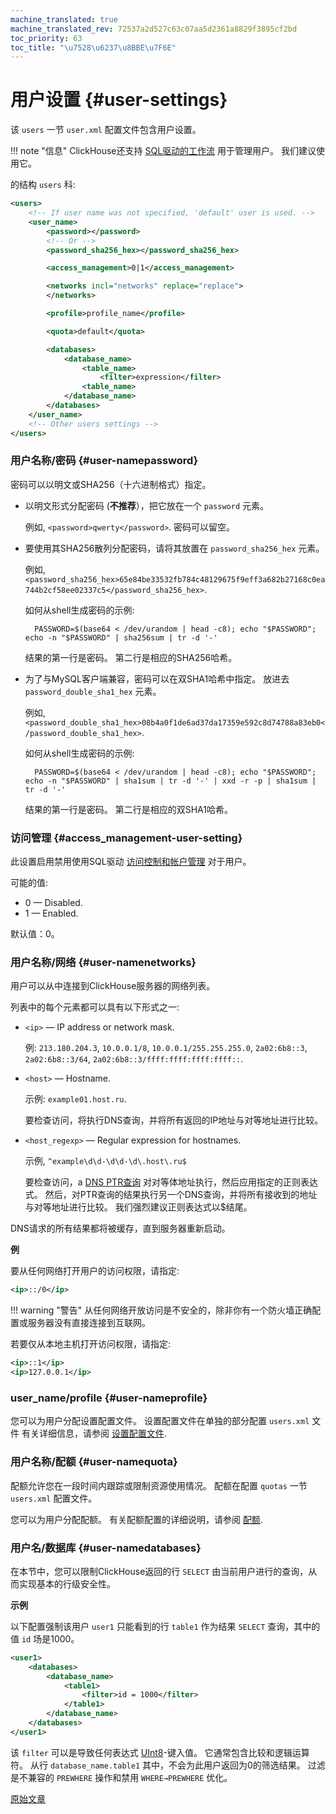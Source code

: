 ```yaml
---
machine_translated: true
machine_translated_rev: 72537a2d527c63c07aa5d2361a8829f3895cf2bd
toc_priority: 63
toc_title: "\u7528\u6237\u8BBE\u7F6E"
---
```


# 用户设置 {#user-settings}

该 `users` 一节 `user.xml` 配置文件包含用户设置。

!!! note "信息"
    ClickHouse还支持 [SQL驱动的工作流](../access-rights.md#access-control) 用于管理用户。 我们建议使用它。

的结构 `users` 科:

``` xml
<users>
    <!-- If user name was not specified, 'default' user is used. -->
    <user_name>
        <password></password>
        <!-- Or -->
        <password_sha256_hex></password_sha256_hex>

        <access_management>0|1</access_management>

        <networks incl="networks" replace="replace">
        </networks>

        <profile>profile_name</profile>

        <quota>default</quota>

        <databases>
            <database_name>
                <table_name>
                    <filter>expression</filter>
                <table_name>
            </database_name>
        </databases>
    </user_name>
    <!-- Other users settings -->
</users>
```

### 用户名称/密码 {#user-namepassword}

密码可以以明文或SHA256（十六进制格式）指定。

-   以明文形式分配密码 (**不推荐**），把它放在一个 `password` 元素。

    例如, `<password>qwerty</password>`. 密码可以留空。

<a id="password_sha256_hex"></a>

-   要使用其SHA256散列分配密码，请将其放置在 `password_sha256_hex` 元素。

    例如, `<password_sha256_hex>65e84be33532fb784c48129675f9eff3a682b27168c0ea744b2cf58ee02337c5</password_sha256_hex>`.

    如何从shell生成密码的示例:

          PASSWORD=$(base64 < /dev/urandom | head -c8); echo "$PASSWORD"; echo -n "$PASSWORD" | sha256sum | tr -d '-'

    结果的第一行是密码。 第二行是相应的SHA256哈希。

<a id="password_double_sha1_hex"></a>

-   为了与MySQL客户端兼容，密码可以在双SHA1哈希中指定。 放进去 `password_double_sha1_hex` 元素。

    例如, `<password_double_sha1_hex>08b4a0f1de6ad37da17359e592c8d74788a83eb0</password_double_sha1_hex>`.

    如何从shell生成密码的示例:

          PASSWORD=$(base64 < /dev/urandom | head -c8); echo "$PASSWORD"; echo -n "$PASSWORD" | sha1sum | tr -d '-' | xxd -r -p | sha1sum | tr -d '-'

    结果的第一行是密码。 第二行是相应的双SHA1哈希。

### 访问管理 {#access_management-user-setting}

此设置启用禁用使用SQL驱动 [访问控制和帐户管理](../access-rights.md#access-control) 对于用户。

可能的值:

-   0 — Disabled.
-   1 — Enabled.

默认值：0。

### 用户名称/网络 {#user-namenetworks}

用户可以从中连接到ClickHouse服务器的网络列表。

列表中的每个元素都可以具有以下形式之一:

-   `<ip>` — IP address or network mask.

    例: `213.180.204.3`, `10.0.0.1/8`, `10.0.0.1/255.255.255.0`, `2a02:6b8::3`, `2a02:6b8::3/64`, `2a02:6b8::3/ffff:ffff:ffff:ffff::`.

-   `<host>` — Hostname.

    示例: `example01.host.ru`.

    要检查访问，将执行DNS查询，并将所有返回的IP地址与对等地址进行比较。

-   `<host_regexp>` — Regular expression for hostnames.

    示例, `^example\d\d-\d\d-\d\.host\.ru$`

    要检查访问，a [DNS PTR查询](https://en.wikipedia.org/wiki/Reverse_DNS_lookup) 对对等体地址执行，然后应用指定的正则表达式。 然后，对PTR查询的结果执行另一个DNS查询，并将所有接收到的地址与对等地址进行比较。 我们强烈建议正则表达式以$结尾。

DNS请求的所有结果都将被缓存，直到服务器重新启动。

**例**

要从任何网络打开用户的访问权限，请指定:

``` xml
<ip>::/0</ip>
```

!!! warning "警告"
    从任何网络开放访问是不安全的，除非你有一个防火墙正确配置或服务器没有直接连接到互联网。

若要仅从本地主机打开访问权限，请指定:

``` xml
<ip>::1</ip>
<ip>127.0.0.1</ip>
```

### user_name/profile {#user-nameprofile}

您可以为用户分配设置配置文件。 设置配置文件在单独的部分配置 `users.xml` 文件 有关详细信息，请参阅 [设置配置文件](settings-profiles.md).

### 用户名称/配额 {#user-namequota}

配额允许您在一段时间内跟踪或限制资源使用情况。 配额在配置 `quotas`
一节 `users.xml` 配置文件。

您可以为用户分配配额。 有关配额配置的详细说明，请参阅 [配额](../quotas.md#quotas).

### 用户名/数据库 {#user-namedatabases}

在本节中，您可以限制ClickHouse返回的行 `SELECT` 由当前用户进行的查询，从而实现基本的行级安全性。

**示例**

以下配置强制该用户 `user1` 只能看到的行 `table1` 作为结果 `SELECT` 查询，其中的值 `id` 场是1000。

``` xml
<user1>
    <databases>
        <database_name>
            <table1>
                <filter>id = 1000</filter>
            </table1>
        </database_name>
    </databases>
</user1>
```

该 `filter` 可以是导致任何表达式 [UInt8](../../sql-reference/data-types/int-uint.md)-键入值。 它通常包含比较和逻辑运算符。 从行 `database_name.table1` 其中，不会为此用户返回为0的筛选结果。 过滤是不兼容的 `PREWHERE` 操作和禁用 `WHERE→PREWHERE` 优化。

[原始文章](https://clickhouse.com/docs/en/operations/settings/settings_users/) <!--hide-->
